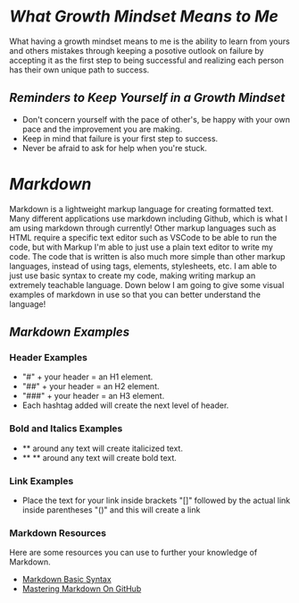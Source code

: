 # *What Growth Mindset Means to Me*

What having a growth mindset means to me is the ability to learn from yours and others mistakes through keeping a posotive outlook on failure by accepting it as the first step to being successful and realizing each person has their own unique path to success.

## *Reminders to Keep Yourself in a Growth Mindset*

- Don't concern yourself with the pace of other's, be happy with your own pace and the improvement you are making.
- Keep in mind that failure is your first step to success.
- Never be afraid to ask for help when you're stuck.

# *Markdown*

Markdown is a lightweight markup language for creating formatted text. Many different applications use markdown including Github, which is what I am using markdown through currently! Other markup languages such as HTML require a specific text editor such as VSCode to be able to run the code, but with Markup I'm able to just use a plain text editor to write my code. The code that is written is also much more simple than other markup languages, instead of using tags, elements, stylesheets, etc. I am able to just use basic syntax  to create my code, making writing markup an extremely teachable language. Down below I am going to give some visual examples of markdown in use so that you can better understand the language!

## *Markdown Examples*

### Header Examples

- "#" + your header = an H1 element.
- "##" + your header = an H2 element.
- "###" + your header = an H3 element.
- Each hashtag added will create the next level of header.

### Bold and Italics Examples

- ** around any text will create italicized text.
- ** ** around any text will create bold text.

### Link Examples

- Place the text for your link inside brackets "[]" followed by the actual link inside parentheses "()" and this will create a link

### Markdown Resources

Here are some resources you can use to further your knowledge of Markdown.

- [Markdown Basic Syntax](https://www.markdownguide.org/basic-syntax/)
- [Mastering Markdown On GitHub](https://docs.github.com/en/get-started/writing-on-github/getting-started-with-writing-and-formatting-on-github/basic-writing-and-formatting-syntax)
